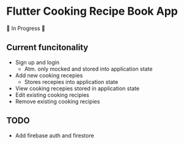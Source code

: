 # Flutter Cooking Recipe Book App

🚧 In Progress 🚧

## Current funcitonality
* Sign up and login
  * Atm. only mocked and stored into application state
* Add new cooking recepies
  * Stores recepies into application state
* View cooking recepies stored in application state
* Edit existing cooking recipies
* Remove existing cooking recipies

## TODO
* Add firebase auth and firestore

